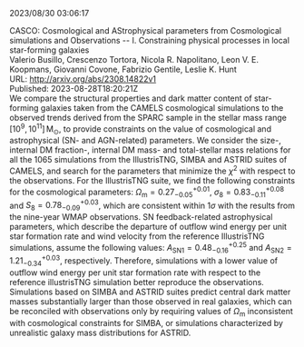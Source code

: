 2023/08/30 03:06:17  

CASCO: Cosmological and AStrophysical parameters from Cosmological
  simulations and Observations -- I. Constraining physical processes in local
  star-forming galaxies  
Valerio Busillo, Crescenzo Tortora, Nicola R. Napolitano, Leon V. E. Koopmans, Giovanni Covone, Fabrizio Gentile, Leslie K. Hunt  
URL: http://arxiv.org/abs/2308.14822v1  
Published: 2023-08-28T18:20:21Z  
  We compare the structural properties and dark matter content of star-forming galaxies taken from the CAMELS cosmological simulations to the observed trends derived from the SPARC sample in the stellar mass range $[10^{9}, 10^{11}]\,\textrm{M}_{\odot}$, to provide constraints on the value of cosmological and astrophysical (SN- and AGN-related) parameters. We consider the size-, internal DM fraction-, internal DM mass- and total-stellar mass relations for all the 1065 simulations from the IllustrisTNG, SIMBA and ASTRID suites of CAMELS, and search for the parameters that minimize the $\chi^{2}$ with respect to the observations. For the IllustrisTNG suite, we find the following constraints for the cosmological parameters: $\Omega_{\textrm{m}} = 0.27_{-0.05}^{+0.01}$, $\sigma_{8} = 0.83_{-0.11}^{+0.08}$ and $S_{8} = 0.78_{-0.09}^{+0.03}$, which are consistent within $1\sigma$ with the results from the nine-year WMAP observations. SN feedback-related astrophysical parameters, which describe the departure of outflow wind energy per unit star formation rate and wind velocity from the reference IllustrisTNG simulations, assume the following values: $A_{\textrm{SN1}} = 0.48_{-0.16}^{+0.25}$ and $A_{\textrm{SN2}} = 1.21_{-0.34}^{+0.03}$, respectively. Therefore, simulations with a lower value of outflow wind energy per unit star formation rate with respect to the reference illustrisTNG simulation better reproduce the observations. Simulations based on SIMBA and ASTRID suites predict central dark matter masses substantially larger than those observed in real galaxies, which can be reconciled with observations only by requiring values of $\Omega_{\textrm{m}}$ inconsistent with cosmological constraints for SIMBA, or simulations characterized by unrealistic galaxy mass distributions for ASTRID.   

